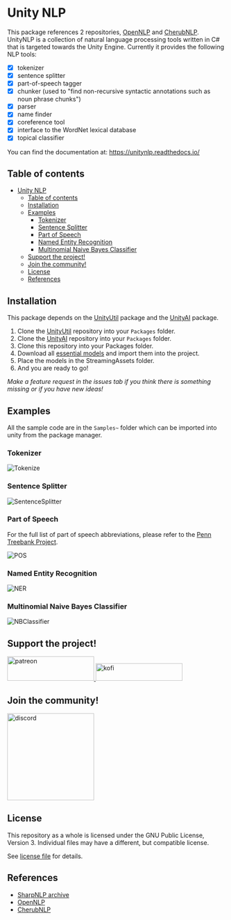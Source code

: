 # Unity NLP

This package references 2 repositories, [OpenNLP](https://github.com/AlexPoint/OpenNlp) and [CherubNLP](https://github.com/SciSharp/CherubNLP). UnityNLP is a collection of natural language processing tools written in C# that is targeted towards the Unity Engine. Currently it provides the following NLP tools:

- [x] tokenizer
- [x] sentence splitter
- [x] part-of-speech tagger
- [x] chunker (used to "find non-recursive syntactic annotations such as noun phrase chunks")
- [x] parser
- [x] name finder
- [x] coreference tool
- [x] interface to the WordNet lexical database
- [x] topical classifier

You can find the documentation at: https://unitynlp.readthedocs.io/

## Table of contents
- [Unity NLP](#unity-nlp)
  - [Table of contents](#table-of-contents)
  - [Installation](#installation)
  - [Examples](#examples)
    - [Tokenizer](#tokenizer)
    - [Sentence Splitter](#sentence-splitter)
    - [Part of Speech](#part-of-speech)
    - [Named Entity Recognition](#named-entity-recognition)
    - [Multinomial Naive Bayes Classifier](#multinomial-naive-bayes-classifier)
  - [Support the project!](#support-the-project)
  - [Join the community!](#join-the-community)
  - [License](#license)
  - [References](#references)

## Installation

This package depends on the [UnityUtil](https://github.com/voxell-tech/UnityUtil) package and the [UnityAI](https://github.com/voxell-tech/UnityAI) package.

1. Clone the [UnityUtil](https://github.com/voxell-tech/UnityUtil) repository into your `Packages` folder.
2. Clone the [UnityAI](https://github.com/voxell-tech/UnityAI) repository into your `Packages` folder.
3. Clone this repository into your Packages folder.
4. Download all [essential models](https://drive.google.com/file/d/19bD2h0LBIArczYtQMHuoqdNRuUZrWdOX/view?usp=sharing) and import them into the project.
5. Place the models in the StreamingAssets folder.
6. And you are ready to go!

*Make a feature request in the issues tab if you think there is something missing or if you have new ideas!*

## Examples

All the sample code are in the `Samples~` folder which can be imported into unity from the package manager.

### Tokenizer

![Tokenize](Pictures~/TokenizerExample.png)

### Sentence Splitter

![SentenceSplitter](Pictures~/SentenceSplitterExample.png)

### Part of Speech

For the full list of part of speech abbreviations, please refer to the [Penn Treebank Project](https://www.ling.upenn.edu/courses/Fall_2003/ling001/penn_treebank_pos.html).

![POS](Pictures~/POSTaggerExample.png)

### Named Entity Recognition

![NER](Pictures~/NamedEntityRecognitionExample.png)

### Multinomial Naive Bayes Classifier

![NBClassifier](Pictures~/MultinomialNaiveBayesClassifierExample.png)

## Support the project!

<a href="https://www.patreon.com/voxelltech" target="_blank">
  <img src="https://teaprincesschronicles.files.wordpress.com/2020/03/support-me-on-patreon.png" alt="patreon" width="200px" height="56px"/>
</a>

<a href ="https://ko-fi.com/voxelltech" target="_blank">
  <img src="https://uploads-ssl.webflow.com/5c14e387dab576fe667689cf/5cbed8a4cf61eceb26012821_SupportMe_red.png" alt="kofi" width="200px" height="40px"/>
</a>

## Join the community!

<a href ="https://discord.gg/WDBnuNH" target="_blank">
  <img src="https://gist.githubusercontent.com/nixon-voxell/e7ba303906080ffdf65b106f684801b5/raw/65b0338d5f4e82f700d3c9f14ec9fc62f3fd278e/JoinVXDiscord.svg" alt="discord" width="200px" height="200px"/>
</a>


## License

This repository as a whole is licensed under the GNU Public License, Version 3. Individual files may have a different, but compatible license.

See [license file](./LICENSE) for details.

## References

- [SharpNLP archive](https://archive.codeplex.com/?p=sharpnlp)
- [OpenNLP](https://github.com/AlexPoint/OpenNlp)
- [CherubNLP](https://github.com/SciSharp/CherubNLP)

